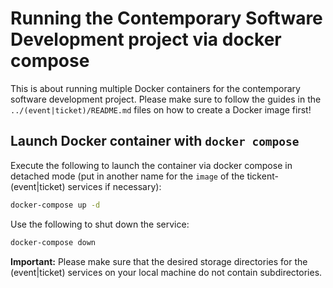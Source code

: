 # Running the Contemporary Software Development project via docker compose

This is about running multiple Docker containers for the contemporary software development project. Please make sure to follow the guides in the `../(event|ticket)/README.md` files on how to create a Docker image first!

## Launch Docker container with `docker compose`

Execute the following to launch the container via docker compose in detached mode (put in another name for the `image` of the tickent-(event|ticket) services if necessary):

```bash
docker-compose up -d
```

Use the following to shut down the service:

```bash
docker-compose down
```

**Important:** Please make sure that the desired storage directories for the (event|ticket) services on your local machine do not contain subdirectories.